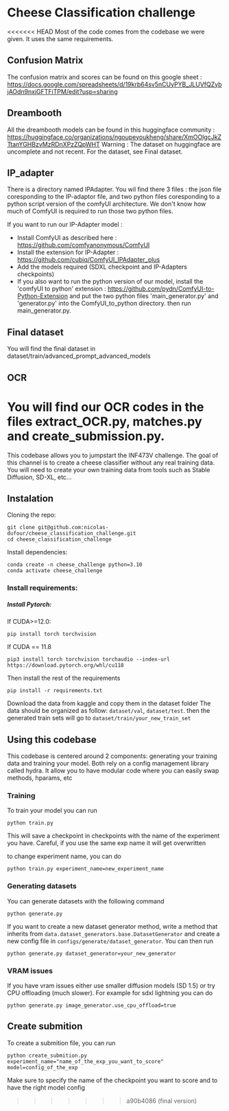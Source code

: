 # Cheese Classification challenge
<<<<<<< HEAD
Most of the code comes from the codebase we were given. It uses the same requirements. 

## Confusion Matrix 
The confusion matrix and scores can be found on this google sheet : https://docs.google.com/spreadsheets/d/19krb64sv5nCUyPYB_JLUVfQZybjAOdn9nxjGFTFiTPM/edit?usp=sharing 

## Dreambooth 
All the dreambooth models can be found in this huggingface community : https://huggingface.co/organizations/ngoupeyoukheng/share/XmOOlgcJkZTtanYGHBzvMzRDnXPzZQpWHT 
Warning : The dataset on huggingface are uncomplete and not recent. For the dataset, see Final dataset. 

## IP_adapter
There is a directory named IPAdapter. 
You wil find there 3 files : the json file coresponding to the IP-adaptor file, and two python files coresponding to a python script version of the comfyUI architecture. We don't know how much of ComfyUI is required to run those two python files. 
 
If you want to run our IP-Adapter model : 
  - Install ComfyUI as described here : https://github.com/comfyanonymous/ComfyUI 
  - Install the extension for IP-Adapter : https://github.com/cubiq/ComfyUI_IPAdapter_plus 
  - Add the models required (SDXL checkpoint and IP-Adapters checkpoints)
  - If you also want to run the python version of our model, install the 'comfyUI to python' extension : https://github.com/pydn/ComfyUI-to-Python-Extension and put the two python files 'main_generator.py' and 'generator.py' into the ComfyUI_to_python directory. then run main_generator.py. 

## Final dataset
You will find the final dataset in dataset/train/advanced_prompt_advanced_models

## OCR
You will find our OCR codes in the files extract_OCR.py, matches.py and create_submission.py.
=======
This codebase allows you to jumpstart the INF473V challenge.
The goal of this channel is to create a cheese classifier without any real training data.
You will need to create your own training data from tools such as Stable Diffusion, SD-XL, etc...

## Instalation

Cloning the repo:
```
git clone git@github.com:nicolas-dufour/cheese_classification_challenge.git
cd cheese_classification_challenge
```
Install dependencies:
```
conda create -n cheese_challenge python=3.10
conda activate cheese_challenge
```
### Install requirements:
##### Install Pytorch:
If CUDA>=12.0:
```
pip install torch torchvision
```
If CUDA == 11.8
```
pip3 install torch torchvision torchaudio --index-url https://download.pytorch.org/whl/cu118 
```
Then install the rest of the requirements
```
pip install -r requirements.txt
```

Download the data from kaggle and copy them in the dataset folder
The data should be organized as follow: ```dataset/val```, ```dataset/test```. then the generated train sets will go to ```dataset/train/your_new_train_set```

## Using this codebase
This codebase is centered around 2 components: generating your training data and training your model.
Both rely on a config management library called hydra. It allow you to have modular code where you can easily swap methods, hparams, etc

### Training

To train your model you can run 

```
python train.py
```

This will save a checkpoint in checkpoints with the name of the experiment you have. Careful, if you use the same exp name it will get overwritten

to change experiment name, you can do

```
python train.py experiment_name=new_experiment_name
```

### Generating datasets
You can generate datasets with the following command

```
python generate.py
```

If you want to create a new dataset generator method, write a method that inherits from `data.dataset_generators.base.DatasetGenerator` and create a new config file in `configs/generate/dataset_generator`.
You can then run

```
python generate.py dataset_generator=your_new_generator
```

### VRAM issues
If you have vram issues either use smaller diffusion models (SD 1.5) or try CPU offloading (much slower). For example for sdxl lightning you can do

```
python generate.py image_generator.use_cpu_offload=true
```

## Create submition
To create a submition file, you can run 
```
python create_submition.py experiment_name="name_of_the_exp_you_want_to_score" model=config_of_the_exp
```

Make sure to specify the name of the checkpoint you want to score and to have the right model config
>>>>>>> a90b4086 (final version)
